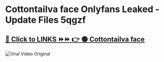 
 # Cottontailva face Onlyfans Leaked - Update Files 5qgzf

## <h2><a href="https://clipsfans.com/Cottontailva_face&ref=git">🔗 Click to LINKS ⏩⏩ 👉 🟢 Cottontailva face </a></h2>

<a href="https://clipsfans.com/Cottontailva_face&ref=git" rel="nofollow" data-target="animated-image.originalLink"><img src="https://i.ibb.co.com/xMMVF88/686577567.gif" alt="Viral Video Original" style="max-width: 100%; display: inline-block;" data-target="animated-image.originalImage"></a>

